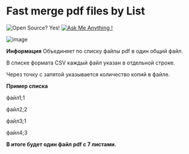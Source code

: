 # Fast merge pdf files by List
![Open Source? Yes!](https://badgen.net/badge/Open%20Source%20%3F/Yes%21/blue?icon=github)
[![Ask Me Anything !](https://img.shields.io/badge/Ask%20me-anything-1abc9c.svg)](https://avandy-news.ru/index-en.html)

![image](https://github.com/user-attachments/assets/233c05e3-c955-4855-a468-11a0ea876f2e)

**Информация**
Объединяет по списку файлы pdf в один общий файл.

В списке формата CSV каждый файл указан в отдельной строке.

Через точку с запятой указывается количество копий в файле.

**Пример списка**

файл1;1

файл2;2

файл3;1

файл4;3

**В итоге будет один файл pdf с 7 листами.**
